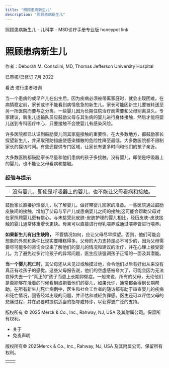 ```yaml
---
title: "照顾患病新生儿"
description: "照顾患病新生儿"
---
```


﻿照顾患病新生儿 \- 儿科学 \- MSD诊疗手册专业版 honeypot link

# 照顾患病新生儿

作者：Deborah M. Consolini, MD, Thomas Jefferson University Hospital

已审核/已修订 7月 2022

看法 进行患者培训

当一个患病的或早产儿在出生后，因为疾病必须被带离家庭时，就会出现困难。在病情稳定前，家长或许不能看到病情危急的新生儿。家长可能因新生儿要被转送至另一所医院而要与之分离。一些婴儿因为长期住院治疗而需要和父母别离良久。专家建议，新生儿运输队员应鼓励父母与其生病的婴儿进行身体接触，然后才能将婴儿送到专科医疗中心，只要接触不会使婴儿有感染风险。

许多医院都已认识到鼓励婴儿同其家庭接触的重要性。在大多数地方，都鼓励家长探望新生儿，并采取预防措施使感染播散的危险性降至最低。大多数医院都不限制家长的探访时间。有些还提供专门区域，让家长有更多时间和他们的孩子亲近。

大多数医院都鼓励家长尽量和他们患病的孩子多接触。没有婴儿，即使是呼吸器上的婴儿，也不能让父母看病和接触。

### 经验与提示

|     |
| --- |
| - 没有婴儿，即使是呼吸器上的婴儿，也不能让父母看病和接触。 |

鼓励家长直接护理婴儿，以了解婴儿，做好带婴儿回家的准备。一些医院通过鼓励皮肤间的接触，增加了父母与早产儿或患病婴儿之间的接触;这可能会帮助父母对在家照顾婴儿更有信心。与未接受此皮肤-皮肤护理的婴儿相比，经历皮肤-皮肤接触的婴儿通常体重增长更快。母亲可以直接进行母乳喂养或通过喂养管进行喂养。

**如果新生儿有出生缺陷，** 不管情况如何，应让父母尽早探望。否则，他们可能会想象的外观和条件比现实要糟糕得多。父母的大力支持是必不可少的，因为父母需要尽可能多的咨询会议来了解他们的婴儿的情况和建议的治疗，并在心理上接受婴儿。为了避免过多讨论孩子的异常问题，医生应该强调孩子正常的一面及其潜能。

**当一个婴儿死亡时**，其父母还从未见过或触摸过他，会令他们以后有好似从来没有真正有过孩子的感觉。这些父母报告说，他们的空虚感被夸大了，可能会因为无法哀悼失去一个“真正的”孩子而患上长期抑郁症。一般来说，所有的父母，无论他们是否能够在活着的时候看到或抱着他们的婴儿，如果允许，通常都会得到长期帮助。在所有新生儿死亡病例中，医生和社会工作者的随访都有助于审查婴儿的疾病和死亡情况，回答经常出现的问题，并评估和减轻负罪感。医生还可以评估父母的悲痛过程，并在必要时提供适当的指导或转诊，以获得更广泛的支持。



版权所有 © 2025
Merck & Co., Inc., Rahway, NJ, USA 及其附属公司。保留所有权利。

- 关于
- 免责声明

版权所有© 2025Merck & Co., Inc., Rahway, NJ, USA 及其附属公司。保留所有权利。

|     |     |
| --- | --- |
|  |  |